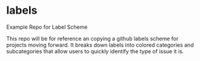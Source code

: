 # labels
Example Repo for Label Scheme

This repo will be for reference an copying a github labels scheme for projects moving forward. It breaks down labels into colored categories and subcategories that allow users to quickly identify the type of issue it is. 
